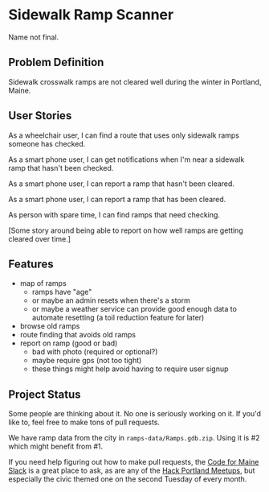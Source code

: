 # Sidewalk Ramp Scanner

Name not final.


## Problem Definition

Sidewalk crosswalk ramps are not cleared well during the winter in
Portland, Maine.


## User Stories

As a wheelchair user, I can find a route that uses only sidewalk ramps
someone has checked.

As a smart phone user, I can get notifications when I'm near a sidewalk
ramp that hasn't been checked.

As a smart phone user, I can report a ramp that hasn't been cleared.

As a smart phone user, I can report a ramp that has been cleared.

As person with spare time, I can find ramps that need checking.

[Some story around being able to report on how well ramps are getting cleared
over time.]


## Features

* map of ramps
    * ramps have "age"
    * or maybe an admin resets when there's a storm
    * or maybe a weather service can provide good enough data to automate
        resetting (a toil reduction feature for later)
* browse old ramps
* route finding that avoids old ramps
* report on ramp (good or bad)
    * bad with photo (required or optional?)
    * maybe require gps (not too tight)
    * these things might help avoid having to require user signup


## Project Status

Some people are thinking about it. No one is seriously working on it. If you'd
like to, feel free to make tons of pull requests.

We have ramp data from the city in `ramps-data/Ramps.gdb.zip`. Using
it is #2 which might benefit from #1.

If you need help figuring out how to make pull requests, the [Code for Maine
Slack]() is a great place to ask, as are any of the [Hack Portland
Meetups](https://www.meetup.com/Hack-Portland), but especially the civic
themed one on the second Tuesday of every month.
